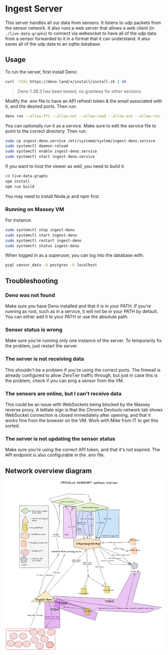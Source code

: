 # Ingest Server

This server handles all our data from sensors. It listens to udp packets from the sensor network. It also runs a web server that allows a web client (in `./live-data-graphs`) to connect via websocket to have all of the udp data from a sensor forwarded to it in a format that it can understand. It also saves all of the udp data to an sqlite database.

## Usage

To run the server, first install Deno:

```bash
curl -fsSL https://deno.land/x/install/install.sh | sh
```

> Deno 1.38.3 has been tested, no grantees for other versions

Modify the .env file to have an API refresh token & the email associated with it, and the desired ports.
Then run:

```bash
deno run --allow-ffi --allow-net --allow-read --allow-env --allow-run --allow-sys src/server.ts
```

You can optionally run it as a service. Make sure to edit the service file to point to the correct directory. Then run:

```bash
sudo cp ingest-deno.service /etc/systemd/system/ingest-deno.service
sudo systemctl daemon-reload
sudo systemctl enable ingest-deno.service
sudo systemctl start ingest-deno.service
```

If you want to host the viewer as well, you need to build it:

```bash
cd live-data-graphs
npm install
npm run build
```

You may need to install Node.js and npm first.

### Running on Massey VM

For instance:

```bash
sudo systemctl stop ingest-deno
sudo systemctl start ingest-deno
sudo systemctl restart ingest-deno
sudo systemctl status ingest-deno
```

When logged in as a superuser, you can log into the database with:

```bash
psql sensor_data -U postgres -h localhost
```

## Troubleshooting

### Deno was not found

Make sure you have Deno installed and that it is in your PATH. If you're running as root, such as in a service, it will not be in your PATH by default. You can either add it to your PATH or use the absolute path.

### Sensor status is wrong

Make sure you're running only one instance of the server. To temporarily fix the problem, just restart the server.

### The server is not receiving data

This shouldn't be a problem if you're using the correct ports. The firewall is already configured to allow ZeroTier traffic through, but just in case this is the problem, check if you can ping a sensor from the VM.

### The sensors are online, but I can't receive data

This could be an issue with WebSockets being blocked by the Massey reverse proxy. A telltale sign is that the Chrome Devtools network tab shows WebSocket connection is closed immediately after opening, and that it works fine from the browser on the VM. Work with Mike from IT to get this sorted.

### The server is not updating the sensor status

Make sure you're using the correct API token, and that it's not expired. The API endpoint is also configurable in the .env file.

## Network overview diagram

![Network overview diagram](CRISiSLab_SHAKENET_systems_overview.excalidraw.png)
